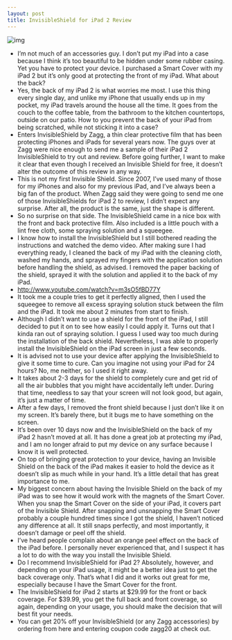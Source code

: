 ```yaml
---
layout: post
title: InvisibleShield for iPad 2 Review
---
```

![img](http://www.yceml.net/0978/10770386-1.jpg)
* I’m not much of an accessories guy. I don’t put my iPad into a case because I think it’s too beautiful to be hidden under some rubber casing. Yet you have to protect your device. I purchased a Smart Cover with my iPad 2 but it’s only good at protecting the front of my iPad. What about the back?
* Yes, the back of my iPad 2 is what worries me most. I use this thing every single day, and unlike my iPhone that usually ends up in my pocket, my iPad travels around the house all the time. It goes from the couch to the coffee table, from the bathroom to the kitchen countertops, outside on our patio. How to you prevent the back of your iPad from being scratched, while not sticking it into a case?
* Enters InvisibleShield by Zagg, a thin clear protective film that has been protecting iPhones and iPads for several years now. The guys over at Zagg were nice enough to send me a sample of their iPad 2 InvisibleShield to try out and review. Before going further, I want to make it clear that even though I received an Invisible Shield for free, it doesn’t alter the outcome of this review in any way.
* This is not my first Invisible Shield. Since 2007, I’ve used many of those for my iPhones and also for my previous iPad, and I’ve always been a big fan of the product. When Zagg said they were going to send me one of those InvisibleShields for iPad 2 to review, I didn’t expect any surprise. After all, the product is the same, just the shape is different.
* So no surprise on that side. The InvisibleShield came in a nice box with the front and back protective film. Also included is a little pouch with a lint free cloth, some spraying solution and a squeegee.
* I know how to install the InvisibleShield but I still bothered reading the instructions and watched the demo video. After making sure I had everything ready, I cleaned the back of my iPad with the cleaning cloth, washed my hands, and sprayed my fingers with the application solution before handling the shield, as advised. I removed the paper backing of the shield, sprayed it with the solution and applied it to the back of my iPad.
* http://www.youtube.com/watch?v=m3sO5fBD77Y
* It took me a couple tries to get it perfectly aligned, then I used the squeegee to remove all excess spraying solution stuck between the film and the iPad. It took me about 2 minutes from start to finish.
* Although I didn’t want to use a shield for the front of the iPad, I still decided to put it on to see how easily I could apply it. Turns out that I kinda ran out of spraying solution. I guess I used way too much during the installation of the back shield. Nevertheless, I was able to properly install the InvisibleShield on the iPad screen in just a few seconds.
* It is advised not to use your device after applying the InvisibleShield to give it some time to cure. Can you imagine not using your iPad for 24 hours? No, me neither, so I used it right away.
* It takes about 2-3 days for the shield to completely cure and get rid of all the air bubbles that you might have accidentally left under. During that time, needless to say that your screen will not look good, but again, it’s just a matter of time.
* After a few days, I removed the front shield because I just don’t like it on my screen. It’s barely there, but it bugs me to have something on the screen.
* It’s been over 10 days now and the InvisibleShield on the back of my iPad 2 hasn’t moved at all. It has done a great job at protecting my iPad, and I am no longer afraid to put my device on any surface because I know it is well protected.
* On top of bringing great protection to your device, having an Invisible Shield on the back of the iPad makes it easier to hold the device as it doesn’t slip as much while in your hand. It’s a little detail that has great importance to me.
* My biggest concern about having the Invisible Shield on the back of my iPad was to see how it would work with the magnets of the Smart Cover. When you snap the Smart Cover on the side of your iPad, it covers part of the Invisible Shield. After snapping and unsnapping the Smart Cover probably a couple hundred times since I got the shield, I haven’t noticed any difference at all. It still snaps perfectly, and most importantly, it doesn’t damage or peel off the shield.
* I’ve heard people complain about an orange peel effect on the back of the iPad before. I personally never experienced that, and I suspect it has a lot to do with the way you install the Invisible Shield.
* Do I recommend InvisibleShield for iPad 2? Absolutely, however, and depending on your iPad usage, it might be a better idea just to get the back coverage only. That’s what I did and it works out great for me, especially because I have the Smart Cover for the front.
* The InvisibleShield for iPad 2 starts at $29.99 for the front or back coverage. For $39.99, you get the full back and front coverage, so again, depending on your usage, you should make the decision that will best fit your needs.
* You can get 20% off your InvisibleShield (or any Zagg accessories) by ordering from here and entering coupon code zagg20 at check out.

